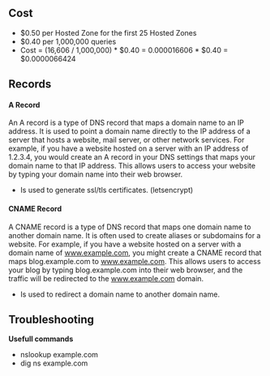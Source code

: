 ## Cost 

- $0.50 per Hosted Zone for the first 25 Hosted Zones
- $0.40 per 1,000,000 queries
- Cost = (16,606 / 1,000,000) * $0.40 = 0.000016606 * $0.40 = $0.0000066424


## Records

#### A Record

An A record is a type of DNS record that maps a domain name to an IP address. It is used to point a domain name directly to the IP address of a server that hosts a website, mail server, or other network services. For example, if you have a website hosted on a server with an IP address of 1.2.3.4, you would create an A record in your DNS settings that maps your domain name to that IP address. This allows users to access your website by typing your domain name into their web browser.

 - Is used to generate ssl/tls certificates. (letsencrypt)

#### CNAME Record

A CNAME record is a type of DNS record that maps one domain name to another domain name. It is often used to create aliases or subdomains for a website. For example, if you have a website hosted on a server with a domain name of www.example.com, you might create a CNAME record that maps blog.example.com to www.example.com. This allows users to access your blog by typing blog.example.com into their web browser, and the traffic will be redirected to the www.example.com domain.

 - Is used to redirect a domain name to another domain name.

## Troubleshooting
**Usefull commands**

 - nslookup example.com
 - dig ns example.com
